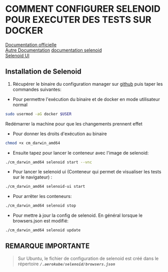 # COMMENT CONFIGURER SELENOID POUR EXECUTER DES TESTS SUR DOCKER

[Documentation officielle](https://aerokube.com/cm/latest/)     
[Autre Documentation](https://www.jetbrains.com/help/aqua/selenium.html#selenoid-cross-browser-testing)
[documentation selenoid](https://aerokube.com/selenoid/latest/#_specifying_capabilities_via_protocol_extensions)    
[Selenoid UI](https://aerokube.com/selenoid-ui/latest/)     

## Installation de Selenoid
1. Récupérer le binaire du configuration manager sur [github](https://github.com/aerokube/cm/releases/tag/1.8.7) puis taper les commandes suivantes:
- Pour permettre l'exécution du binaire et de docker en mode utilisateur normal 
```bash	
sudo usermod -aG docker $USER
```
Redémarrer la machine pour que les changements prennent effet
- Pour donner les droits d'exécution au binaire
```bash
chmod +x cm_darwin_amd64
```
- Ensuite tapez pour lancer le conteneur avec l'image de selenoid: 
```bash
./cm_darwin_amd64 selenoid start --vnc
```

- Pour lancer le selenoid ui (Conteneur qui permet de visualiser les tests sur le navigateur) :   
```bash
./cm_darwin_amd64 selenoid-ui start 
```

- Pour arrêter les conteneurs: 
```bash
./cm_darwin_amd64 selenoid stop 
```

- Pour mettre à jour la config de selenoid. En général lorsque le browsers.json est modifié: 
```bash
./cm_darwin_amd64 selenoid update
```

## REMARQUE IMPORTANTE
> Sur Ubuntu, le fichier de configuration de selenoid est créé dans le répertoire ***``/.aerokube/selenoid/browsers.json``***